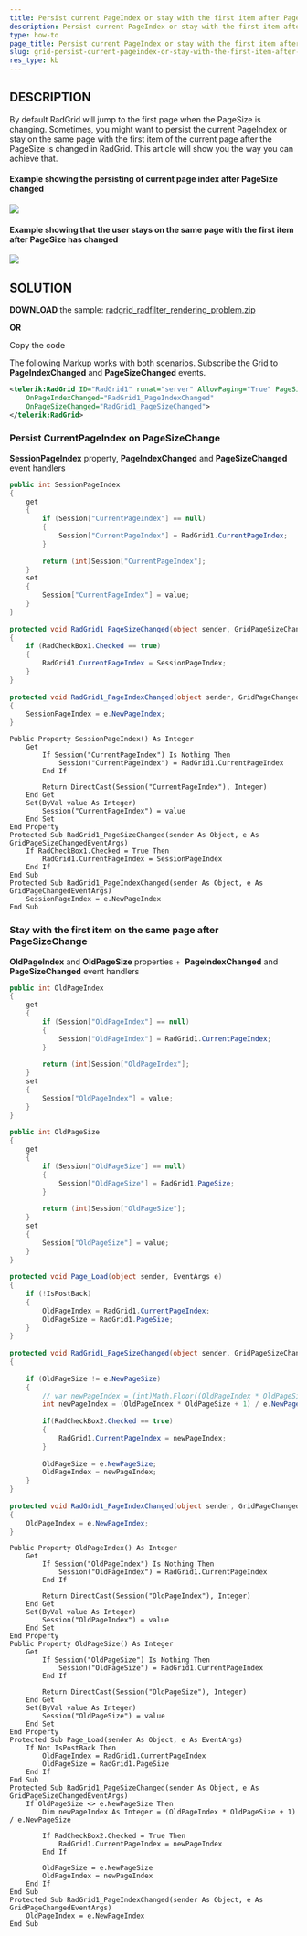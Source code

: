```yaml
---
title: Persist current PageIndex or stay with the first item after PageSize changed
description: Persist current PageIndex or stay with the first item after PageSize changed
type: how-to
page_title: Persist current PageIndex or stay with the first item after PageSize changed - RadGrid
slug: grid-persist-current-pageindex-or-stay-with-the-first-item-after-pagesize-changed
res_type: kb
---
```



## DESCRIPTION

By default RadGrid will jump to the first page when the PageSize is changing. Sometimes, you might want to persist the current PageIndex or stay on the same page with the first item of the current page after the PageSize is changed in RadGrid. This article will show you the way you can achieve that.

#### Example showing  the persisting of current page index after PageSize changed

![](images/grid-persist_current_pageindex.gif)

#### Example showing that the user stays on the same page with the first item after PageSize has changed

![](images/grid-stay_with_first_item_on_pagesizechange.gif)


## SOLUTION

**DOWNLOAD** the sample: [radgrid_radfilter_rendering_problem.zip](files/radgrid_radfilter_rendering_problem.zip)


**OR**

Copy the code

The following Markup works with both scenarios. Subscribe the Grid to **PageIndexChanged** and **PageSizeChanged** events.

````XML
<telerik:RadGrid ID="RadGrid1" runat="server" AllowPaging="True" PageSize="3"
    OnPageIndexChanged="RadGrid1_PageIndexChanged"
    OnPageSizeChanged="RadGrid1_PageSizeChanged">
</telerik:RadGrid>
````

### Persist CurrentPageIndex on PageSizeChange

**SessionPageIndex** property, **PageIndexChanged** and **PageSizeChanged** event handlers

````C#
public int SessionPageIndex
{
    get
    {
        if (Session["CurrentPageIndex"] == null)
        {
            Session["CurrentPageIndex"] = RadGrid1.CurrentPageIndex;
        }
 
        return (int)Session["CurrentPageIndex"];
    }
    set
    {
        Session["CurrentPageIndex"] = value;
    }
}
 
protected void RadGrid1_PageSizeChanged(object sender, GridPageSizeChangedEventArgs e)
{
    if (RadCheckBox1.Checked == true)
    {
        RadGrid1.CurrentPageIndex = SessionPageIndex;
    }
}
 
protected void RadGrid1_PageIndexChanged(object sender, GridPageChangedEventArgs e)
{
    SessionPageIndex = e.NewPageIndex;
}
````
````VB
Public Property SessionPageIndex() As Integer
    Get
        If Session("CurrentPageIndex") Is Nothing Then
            Session("CurrentPageIndex") = RadGrid1.CurrentPageIndex
        End If
 
        Return DirectCast(Session("CurrentPageIndex"), Integer)
    End Get
    Set(ByVal value As Integer)
        Session("CurrentPageIndex") = value
    End Set
End Property
Protected Sub RadGrid1_PageSizeChanged(sender As Object, e As GridPageSizeChangedEventArgs)
    If RadCheckBox1.Checked = True Then
        RadGrid1.CurrentPageIndex = SessionPageIndex
    End If
End Sub
Protected Sub RadGrid1_PageIndexChanged(sender As Object, e As GridPageChangedEventArgs)
    SessionPageIndex = e.NewPageIndex
End Sub
````

### Stay with the first item on the same page after PageSizeChange

**OldPageIndex** and **OldPageSize** properties +  **PageIndexChanged** and **PageSizeChanged** event handlers

````C#
public int OldPageIndex
{
    get
    {
        if (Session["OldPageIndex"] == null)
        {
            Session["OldPageIndex"] = RadGrid1.CurrentPageIndex;
        }
 
        return (int)Session["OldPageIndex"];
    }
    set
    {
        Session["OldPageIndex"] = value;
    }
}
 
public int OldPageSize
{
    get
    {
        if (Session["OldPageSize"] == null)
        {
            Session["OldPageSize"] = RadGrid1.PageSize;
        }
 
        return (int)Session["OldPageSize"];
    }
    set
    {
        Session["OldPageSize"] = value;
    }
}
 
protected void Page_Load(object sender, EventArgs e)
{
    if (!IsPostBack)
    {
        OldPageIndex = RadGrid1.CurrentPageIndex;
        OldPageSize = RadGrid1.PageSize;
    }
}
 
protected void RadGrid1_PageSizeChanged(object sender, GridPageSizeChangedEventArgs e)
{
     
    if (OldPageSize != e.NewPageSize)
    {
        // var newPageIndex = (int)Math.Floor((OldPageIndex * OldPageSize + 1) / (decimal)e.NewPageSize);
        int newPageIndex = (OldPageIndex * OldPageSize + 1) / e.NewPageSize;
 
        if(RadCheckBox2.Checked == true)
        {
            RadGrid1.CurrentPageIndex = newPageIndex;
        }
         
        OldPageSize = e.NewPageSize;
        OldPageIndex = newPageIndex;
    }
}
 
protected void RadGrid1_PageIndexChanged(object sender, GridPageChangedEventArgs e)
{
    OldPageIndex = e.NewPageIndex;
}
````
````VB
Public Property OldPageIndex() As Integer
    Get
        If Session("OldPageIndex") Is Nothing Then
            Session("OldPageIndex") = RadGrid1.CurrentPageIndex
        End If
 
        Return DirectCast(Session("OldPageIndex"), Integer)
    End Get
    Set(ByVal value As Integer)
        Session("OldPageIndex") = value
    End Set
End Property
Public Property OldPageSize() As Integer
    Get
        If Session("OldPageSize") Is Nothing Then
            Session("OldPageSize") = RadGrid1.CurrentPageIndex
        End If
 
        Return DirectCast(Session("OldPageSize"), Integer)
    End Get
    Set(ByVal value As Integer)
        Session("OldPageSize") = value
    End Set
End Property
Protected Sub Page_Load(sender As Object, e As EventArgs)
    If Not IsPostBack Then
        OldPageIndex = RadGrid1.CurrentPageIndex
        OldPageSize = RadGrid1.PageSize
    End If
End Sub
Protected Sub RadGrid1_PageSizeChanged(sender As Object, e As GridPageSizeChangedEventArgs)
    If OldPageSize <> e.NewPageSize Then
        Dim newPageIndex As Integer = (OldPageIndex * OldPageSize + 1) / e.NewPageSize
 
        If RadCheckBox2.Checked = True Then
            RadGrid1.CurrentPageIndex = newPageIndex
        End If
 
        OldPageSize = e.NewPageSize
        OldPageIndex = newPageIndex
    End If
End Sub
Protected Sub RadGrid1_PageIndexChanged(sender As Object, e As GridPageChangedEventArgs)
    OldPageIndex = e.NewPageIndex
End Sub
````
 
